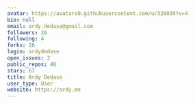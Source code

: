 ```yaml
---
avatar: https://avatars0.githubusercontent.com/u/328039?v=4
bio: null
email: ardy.dedase@gmail.com
followers: 26
following: 4
forks: 26
login: ardydedase
open_issues: 2
public_repos: 48
stars: 67
title: Ardy Dedase
user_type: User
website: https://ardy.me
---
```

